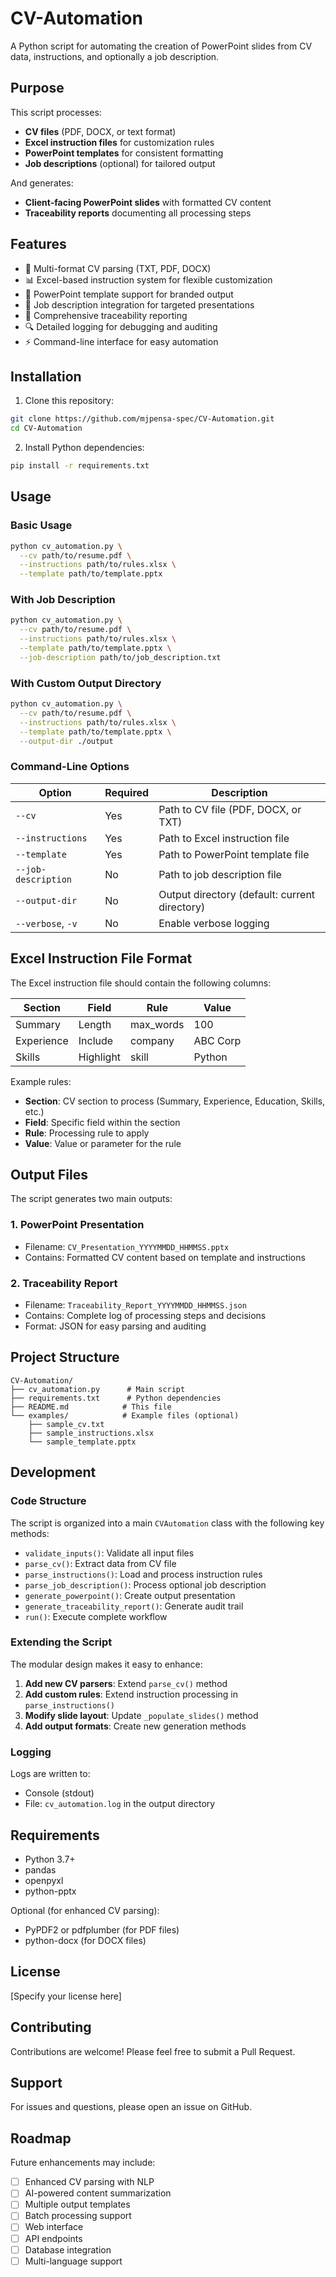 # CV-Automation

A Python script for automating the creation of PowerPoint slides from CV data, instructions, and optionally a job description.

## Purpose

This script processes:
- **CV files** (PDF, DOCX, or text format)
- **Excel instruction files** for customization rules
- **PowerPoint templates** for consistent formatting
- **Job descriptions** (optional) for tailored output

And generates:
- **Client-facing PowerPoint slides** with formatted CV content
- **Traceability reports** documenting all processing steps

## Features

- 📄 Multi-format CV parsing (TXT, PDF, DOCX)
- 📊 Excel-based instruction system for flexible customization
- 🎨 PowerPoint template support for branded output
- 🎯 Job description integration for targeted presentations
- 📝 Comprehensive traceability reporting
- 🔍 Detailed logging for debugging and auditing
- ⚡ Command-line interface for easy automation

## Installation

1. Clone this repository:
```bash
git clone https://github.com/mjpensa-spec/CV-Automation.git
cd CV-Automation
```

2. Install Python dependencies:
```bash
pip install -r requirements.txt
```

## Usage

### Basic Usage

```bash
python cv_automation.py \
  --cv path/to/resume.pdf \
  --instructions path/to/rules.xlsx \
  --template path/to/template.pptx
```

### With Job Description

```bash
python cv_automation.py \
  --cv path/to/resume.pdf \
  --instructions path/to/rules.xlsx \
  --template path/to/template.pptx \
  --job-description path/to/job_description.txt
```

### With Custom Output Directory

```bash
python cv_automation.py \
  --cv path/to/resume.pdf \
  --instructions path/to/rules.xlsx \
  --template path/to/template.pptx \
  --output-dir ./output
```

### Command-Line Options

| Option | Required | Description |
|--------|----------|-------------|
| `--cv` | Yes | Path to CV file (PDF, DOCX, or TXT) |
| `--instructions` | Yes | Path to Excel instruction file |
| `--template` | Yes | Path to PowerPoint template file |
| `--job-description` | No | Path to job description file |
| `--output-dir` | No | Output directory (default: current directory) |
| `--verbose`, `-v` | No | Enable verbose logging |

## Excel Instruction File Format

The Excel instruction file should contain the following columns:

| Section | Field | Rule | Value |
|---------|-------|------|-------|
| Summary | Length | max_words | 100 |
| Experience | Include | company | ABC Corp |
| Skills | Highlight | skill | Python |

Example rules:
- **Section**: CV section to process (Summary, Experience, Education, Skills, etc.)
- **Field**: Specific field within the section
- **Rule**: Processing rule to apply
- **Value**: Value or parameter for the rule

## Output Files

The script generates two main outputs:

### 1. PowerPoint Presentation
- Filename: `CV_Presentation_YYYYMMDD_HHMMSS.pptx`
- Contains: Formatted CV content based on template and instructions

### 2. Traceability Report
- Filename: `Traceability_Report_YYYYMMDD_HHMMSS.json`
- Contains: Complete log of processing steps and decisions
- Format: JSON for easy parsing and auditing

## Project Structure

```
CV-Automation/
├── cv_automation.py      # Main script
├── requirements.txt      # Python dependencies
├── README.md            # This file
└── examples/            # Example files (optional)
    ├── sample_cv.txt
    ├── sample_instructions.xlsx
    └── sample_template.pptx
```

## Development

### Code Structure

The script is organized into a main `CVAutomation` class with the following key methods:

- `validate_inputs()`: Validate all input files
- `parse_cv()`: Extract data from CV file
- `parse_instructions()`: Load and process instruction rules
- `parse_job_description()`: Process optional job description
- `generate_powerpoint()`: Create output presentation
- `generate_traceability_report()`: Generate audit trail
- `run()`: Execute complete workflow

### Extending the Script

The modular design makes it easy to enhance:

1. **Add new CV parsers**: Extend `parse_cv()` method
2. **Add custom rules**: Extend instruction processing in `parse_instructions()`
3. **Modify slide layout**: Update `_populate_slides()` method
4. **Add output formats**: Create new generation methods

### Logging

Logs are written to:
- Console (stdout)
- File: `cv_automation.log` in the output directory

## Requirements

- Python 3.7+
- pandas
- openpyxl
- python-pptx

Optional (for enhanced CV parsing):
- PyPDF2 or pdfplumber (for PDF files)
- python-docx (for DOCX files)

## License

[Specify your license here]

## Contributing

Contributions are welcome! Please feel free to submit a Pull Request.

## Support

For issues and questions, please open an issue on GitHub.

## Roadmap

Future enhancements may include:
- [ ] Enhanced CV parsing with NLP
- [ ] AI-powered content summarization
- [ ] Multiple output templates
- [ ] Batch processing support
- [ ] Web interface
- [ ] API endpoints
- [ ] Database integration
- [ ] Multi-language support